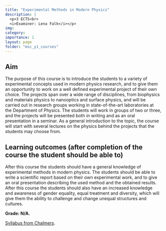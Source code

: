```yaml
---
title: "Experimental Methods in Modern Physics"
description: |
  <p>3 ECTS<br>
  <i>Examiner: Lena Falk</i></p>
img:
category:
importance: 1
layout: page
folder: "msc_y1_courses"
---
```


## Aim

The purpose of this course is to introduce the students to a variety of experimental concepts used in modern physics research, and to give them an opportunity to work on a well defined experimental project of their own choice. The projects span over a wide range of disciplines, from biophysics and materials physics to nanooptics and surface physics, and will be carried out in research groups working in state-of-the-art laboratories at the Department of Physics. The students will work in groups of two or three, and the projects will be presented both in writing and as an oral presentation in a seminar. As a general introduction to the topic, the course will start with several lectures on the physics behind the projects that the students may choose from.

## Learning outcomes (after completion of the course the student should be able to)

After this course the students should have a general knowledge of experimental methods in modern physics. The students should be able to write a scientific report based on their own experimental work, and to give an oral presentation describing the used method and the obtained results. After this course the students should also have an increased knowledge and awareness of gender equality, equal treatment and diversity, which will give them the ability to challenge and change unequal structures and cultures.

**Grade: N/A.**

[Syllabus from Chalmers](https://www.chalmers.se/en/education/your-studies/find-course-and-programme-syllabi/course-syllabus/TIF295/?acYear=2024%2F2025).

